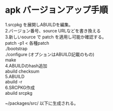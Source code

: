 # apk バージョンアップ手順

1.srcpkg を展開しABUILDを編集。  
2.バージョン番号、source URLなどを書き換える  
3.新しいsource で patch を適用し可能か確認する。  
   patch -p1 < 各種patch  
   ./bootstrap  
   ./configure (オプションはABUILD記載のもの)  
   make  
4.ABUILDのhash追加  
   abuild checksum  
5.ABUILD  
   abuild -r  
6.SRCPKG作成  
   abuild srcpkg  
   
 ~/packages/src/ 以下に生成される。  

